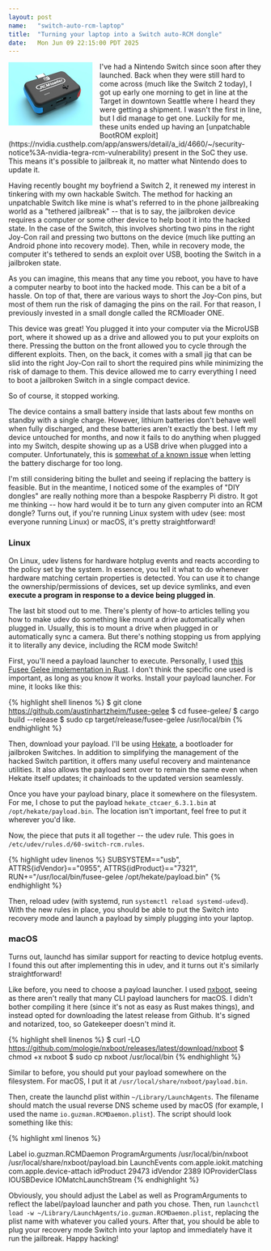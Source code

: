```yaml
---
layout: post
name:   "switch-auto-rcm-laptop"
title:  "Turning your laptop into a Switch auto-RCM dongle"
date:   Mon Jun 09 22:15:00 PDT 2025
---
```

<img style="max-width: 33%; float: left; margin: 0 1em 1em 0" src="/assets/images/rcmloader.jpg" alt="Promo render of the RCMloader ONE" />
I've had a Nintendo Switch since soon after they launched. Back when they were still hard to come across (much like the Switch 2 today), I got up early one morning to get in line at the Target in downtown Seattle where I heard they were getting a shipment. I wasn't the first in line, but I did manage to get one. Luckily for me, these units ended up having an [unpatchable BootROM exploit](https://nvidia.custhelp.com/app/answers/detail/a_id/4660/~/security-notice%3A-nvidia-tegra-rcm-vulnerability) present in the SoC they use. This means it's possible to jailbreak it, no matter what Nintendo does to update it.

Having recently bought my boyfriend a Switch 2, it renewed my interest in tinkering with my own hackable Switch. The method for hacking an unpatchable Switch like mine is what's referred to in the phone jailbreaking world as a "tethered jailbreak" -- that is to say, the jailbroken device requires a computer or some other device to help boot it into the hacked state. In the case of the Switch, this involves shorting two pins in the right Joy-Con rail and pressing two buttons on the device (much like putting an Android phone into recovery mode). Then, while in recovery mode, the computer it's tethered to sends an exploit over USB, booting the Switch in a jailbroken state.

As you can imagine, this means that any time you reboot, you have to have a computer nearby to boot into the hacked mode. This can be a bit of a hassle. On top of that, there are various ways to short the Joy-Con pins, but most of them run the risk of damaging the pins on the rail. For that reason, I previously invested in a small dongle called the RCMloader ONE.

This device was great! You plugged it into your computer via the MicroUSB port, where it showed up as a drive and allowed you to put your exploits on there. Pressing the button on the front allowed you to cycle through the different exploits. Then, on the back, it comes with a small jig that can be slid into the right Joy-Con rail to short the required pins while minimizing the risk of damage to them. This device allowed me to carry everything I need to boot a jailbroken Switch in a single compact device.

So of course, it stopped working.

The device contains a small battery inside that lasts about few months on standby with a single charge. However, lithium batteries don't behave well when fully discharged, and these batteries aren't exactly the best. I left my device untouched for months, and now it fails to do anything when plugged into my Switch, despite showing up as a USB drive when plugged into a computer. Unfortunately, this is [somewhat of a known issue](https://gbatemp.net/threads/rcm-loader-battery.560455/) when letting the battery discharge for too long.

I'm still considering biting the bullet and seeing if replacing the battery is feasible. But in the meantime, I noticed some of the examples of "DIY dongles" are really nothing more than a bespoke Raspberry Pi distro. It got me thinking -- how hard would it be to turn any given computer into an RCM dongle? Turns out, if you're running Linux system with udev (see: most everyone running Linux) or macOS, it's pretty straightforward!

### Linux

On Linux, udev listens for hardware hotplug events and reacts according to the policy set by the system. In essence, you tell it what to do whenever hardware matching certain properties is detected. You can use it to change the ownership/permissions of devices, set up device symlinks, and even **execute a program in response to a device being plugged in**.

The last bit stood out to me. There's plenty of how-to articles telling you how to make udev do something like mount a drive automatically when plugged in. Usually, this is to mount a drive when plugged in or automatically sync a camera. But there's nothing stopping us from applying it to literally any device, including the RCM mode Switch!

First, you'll need a payload launcher to execute. Personally, I used [this Fusee Gelee implementation in Rust](https://github.com/austinhartzheim/fusee-gelee). I don't think the specific one used is important, as long as you know it works. Install your payload launcher. For mine, it looks like this:

{% highlight shell linenos %}
$ git clone https://github.com/austinhartzheim/fusee-gelee
$ cd fusee-gelee/
$ cargo build --release
$ sudo cp target/release/fusee-gelee /usr/local/bin
{% endhighlight %}

Then, download your payload. I'll be using [Hekate](https://github.com/ctcaer/hekate/releases), a bootloader for jailbroken Switches. In addition to simplifying the management of the hacked Switch partition, it offers many useful recovery and maintenance utilities. It also allows the payload sent over to remain the same even when Hekate itself updates; it chainloads to the updated version seamlessly.

Once you have your payload binary, place it somewhere on the filesystem. For me, I chose to put the payload `hekate_ctcaer_6.3.1.bin` at `/opt/hekate/payload.bin`. The location isn't important, feel free to put it wherever you'd like.

Now, the piece that puts it all together -- the udev rule. This goes in `/etc/udev/rules.d/60-switch-rcm.rules`.

{% highlight udev linenos %}
SUBSYSTEM=="usb", ATTRS{idVendor}=="0955", ATTRS{idProduct}=="7321", RUN+="/usr/local/bin/fusee-gelee /opt/hekate/payload.bin"
{% endhighlight %}

Then, reload udev (with systemd, run `systemctl reload systemd-udevd`). With the new rules in place, you should be able to put the Switch into recovery mode and launch a payload by simply plugging into your laptop.

### macOS

Turns out, launchd has similar support for reacting to device hotplug events. I found this out after implementing this in udev, and it turns out it's similarly straightforward!

Like before, you need to choose a payload launcher. I used [nxboot](https://github.com/mologie/nxboot), seeing as there aren't really that many CLI payload launchers for macOS. I didn't bother compiling it here (since it's not as easy as Rust makes things), and instead opted for downloading the latest release from Github. It's signed and notarized, too, so Gatekeeper doesn't mind it.

{% highlight shell linenos %}
$ curl -LO https://github.com/mologie/nxboot/releases/latest/download/nxboot
$ chmod +x nxboot
$ sudo cp nxboot /usr/local/bin
{% endhighlight %}

Similar to before, you should put your payload somewhere on the filesystem. For macOS, I put it at `/usr/local/share/nxboot/payload.bin`.

Then, create the launchd plist within `~/Library/LaunchAgents`. The filename should match the usual reverse DNS scheme used by macOS (for example, I used the name `io.guzman.RCMDaemon.plist`). The script should look something like this:

{% highlight xml linenos %}
<?xml version="1.0" encoding="UTF-8"?>
<!DOCTYPE plist PUBLIC "-//Apple//DTD PLIST 1.0//EN" "http://www.apple.com/DTDs/PropertyList-1.0.dtd">
<plist version="1.0">
<dict>
        <key>Label</key>
        <string>io.guzman.RCMDaemon</string>
        <key>ProgramArguments</key>
        <array>
                <string>/usr/local/bin/nxboot</string>
                <string>/usr/local/share/nxboot/payload.bin</string>
        </array>
        <key>LaunchEvents</key>
        <dict>
                <key>com.apple.iokit.matching</key>
                <dict>
                        <key>com.apple.device-attach</key>
                        <dict>
                                <key>idProduct</key>
                                <integer>29473</integer>
                                <key>idVendor</key>
                                <integer>2389</integer>
                                <key>IOProviderClass</key>
                                <string>IOUSBDevice</string>
                                <key>IOMatchLaunchStream</key>
                                <true/>
                        </dict>
                </dict>
        </dict>
</dict>
</plist>
{% endhighlight %}

Obviously, you should adjust the Label as well as ProgramArguments to reflect the label/payload launcher and path you chose. Then, run `launchctl load -w ~/Library/LaunchAgents/io.guzman.RCMDaemon.plist`, replacing the plist name with whatever you called yours. After that, you should be able to plug your recovery mode Switch into your laptop and immediately have it run the jailbreak. Happy hacking!